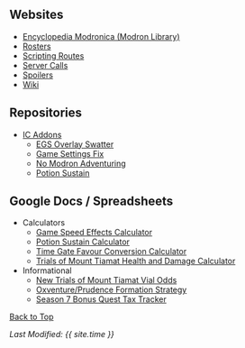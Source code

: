 ## Websites

* [Encyclopedia Modronica (Modron Library)](https://emmotes.github.io/ic_modron_library/)
* [Rosters](https://emmotes.github.io/ic_rosters/)
* [Scripting Routes](https://emmotes.github.io/ic_scripting_routes/)
* [Server Calls](https://emmotes.github.io/ic_servercalls/)
* [Spoilers](https://emmotes.github.io/ic_spoilers/)
* [Wiki](https://emmotes.github.io/ic_wiki/)

## Repositories

* [IC Addons](https://github.com/Emmotes/IC_Addons)
  * [EGS Overlay Swatter](https://github.com/Emmotes/IC_Addons/tree/main/IC_Addons/IC_EGSOverlaySwatter_Extra)
  * [Game Settings Fix](https://github.com/Emmotes/IC_Addons/tree/main/IC_Addons/IC_GameSettingsFix_Extra)
  * [No Modron Adventuring](https://github.com/Emmotes/IC_Addons/tree/main/IC_Addons/IC_NoModronAdventuring_Extra)
  * [Potion Sustain](https://github.com/Emmotes/IC_Addons/tree/main/IC_Addons/IC_PotionSustain_Extra)

## Google Docs / Spreadsheets

* Calculators
  * [Game Speed Effects Calculator](https://docs.google.com/spreadsheets/d/1UzMouizR2zTCeT7B_0XI58bCIQkhPyVSG2DFAuYcjPo/edit?usp=sharing)
  * [Potion Sustain Calculator](https://docs.google.com/spreadsheets/d/1kY72g6l1e1vRPvFxi3u9CwSPdETqyogYvffaVe_imaU/edit?usp=sharing)
  * [Time Gate Favour Conversion Calculator](https://docs.google.com/spreadsheets/d/1IqBIaCoZY-nLMMB7Wf7RTxoPn72ISuRGkcc86JcTAEI/edit?usp=sharing)
  * [Trials of Mount Tiamat Health and Damage Calculator](https://docs.google.com/spreadsheets/d/1Rn2M-iyUVDTD05opfC_fD2ME1XaEkTZ5iMI351rAm4k/edit?usp=sharing)
* Informational
  * [New Trials of Mount Tiamat Vial Odds](https://docs.google.com/spreadsheets/d/1OZJU33n_C-N6mHGUG3tQb4TGAqsj58G3o8zoPkR6bFk/edit?usp=sharing)
  * [Oxventure/Prudence Formation Strategy](https://docs.google.com/document/d/1JKSpp0IRtqD1MB6-xvMceF3KmCrTCf0b0Zc9A02w3nE/edit?usp=sharing)
  * [Season 7 Bonus Quest Tax Tracker](https://docs.google.com/spreadsheets/d/1F7JMrkDtdEzrHmFGMZHiUa4AHviohQztnjcXjYwJcow/edit?usp=sharing)

[Back to Top](#top)

*Last Modified: {{ site.time }}*